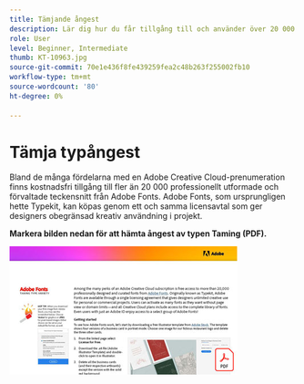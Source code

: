 ```yaml
---
title: Tämjande ångest
description: Lär dig hur du får tillgång till och använder över 20 000 professionellt utformade teckensnitt i Creative Cloud
role: User
level: Beginner, Intermediate
thumb: KT-10963.jpg
source-git-commit: 70e1e436f8fe439259fea2c48b263f255002fb10
workflow-type: tm+mt
source-wordcount: '80'
ht-degree: 0%

---
```


# Tämja typångest

Bland de många fördelarna med en Adobe Creative Cloud-prenumeration finns kostnadsfri tillgång till fler än 20 000 professionellt utformade och förvaltade teckensnitt från Adobe Fonts. Adobe Fonts, som ursprungligen hette Typekit, kan köpas genom ett och samma licensavtal som ger designers obegränsad kreativ användning i projekt.

**Markera bilden nedan för att hämta ångest av typen Taming (PDF).**

[![Textbild](assets/TamingTypeAnxiety_400.jpg)](assets/TamingTypeAnxiety.pdf)

